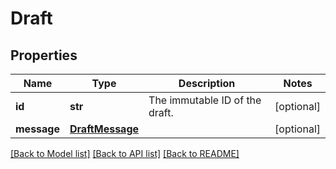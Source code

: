 # Draft

## Properties
Name | Type | Description | Notes
------------ | ------------- | ------------- | -------------
**id** | **str** | The immutable ID of the draft. | [optional] 
**message** | [**DraftMessage**](DraftMessage.md) |  | [optional] 

[[Back to Model list]](../README.md#documentation-for-models) [[Back to API list]](../README.md#documentation-for-api-endpoints) [[Back to README]](../README.md)

